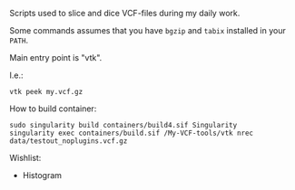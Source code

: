 Scripts used to slice and dice VCF-files during my daily work.

Some commands assumes that you have `bgzip` and `tabix` installed in your `PATH`.

Main entry point is "vtk".

I.e.:

```
vtk peek my.vcf.gz
```

How to build container:

```
sudo singularity build containers/build4.sif Singularity 
singularity exec containers/build.sif /My-VCF-tools/vtk nrec data/testout_noplugins.vcf.gz
```

Wishlist:

* Histogram